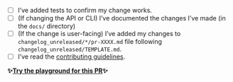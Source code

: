 <!-- Please provide a brief summary of your changes: -->

<!-- Please ensure you’ve done all of these things (if applicable). -->
<!-- You can replace the `[ ]` with `[x]` to mark each task as done. -->

- [ ] I’ve added tests to confirm my change works.
- [ ] (If changing the API or CLI) I’ve documented the changes I’ve made (in the `docs/` directory)
- [ ] (If the change is user-facing) I’ve added my changes to `changelog_unreleased/*/pr-XXXX.md` file following `changelog_unreleased/TEMPLATE.md`.
- [ ] I’ve read the [contributing guidelines](https://github.com/prettier/prettier/blob/master/CONTRIBUTING.md).

**✨[Try the playground for this PR](https://prettier.io/playground-redirect)✨**
